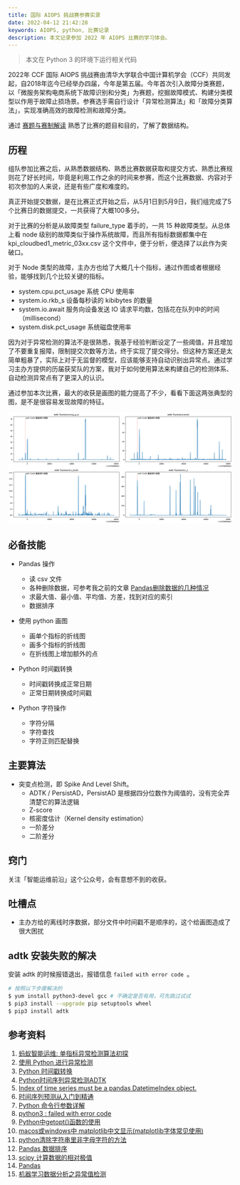 ```yaml
---
title: 国际 AIOPS 挑战赛参赛实录
date: 2022-04-12 21:42:28
keywords: AIOPS, python, 比赛记录
description: 本文记录参加 2022 年 AIOPS 比赛的学习体会。
---
```


> 本文在 Python 3 的环境下运行相关代码

2022年 CCF 国际 AIOPS 挑战赛由清华大学联合中国计算机学会（CCF）共同发起，自2018年迄今已经举办四届，今年是第五届。今年首次引入故障分类赛题，以「微服务架构电商系统下故障识别和分类」为赛题，挖掘故障模式、构建分类模型以作用于故障止损场景。参赛选手需自行设计「异常检测算法」和「故障分类算法」，实现准确高效的故障检测和故障分类。

通过 [赛题与赛制解读](https://mp.weixin.qq.com/s/CIP_4qV2NCkjSNHH9MkNGA) 熟悉了比赛的题目和目的，了解了数据结构。

## 历程

组队参加比赛之后，从熟悉数据结构、熟悉比赛数据获取和提交方式、熟悉比赛规则花了好长时间，毕竟是利用工作之余的时间来参赛，而这个比赛数据、内容对于初次参加的人来说，还是有些广度和难度的。

真正开始提交数据，是在比赛正式开始之后，从5月1日到5月9日，我们组完成了5个比赛日的数据提交，一共获得了大概100多分。

对于比赛的分析是从故障类型 failure_type 着手的，一共 15 种故障类型。从总体上看 node 级别的故障类似于操作系统故障，而且所有指标数据都集中在 kpi_cloudbed1_metric_03xx.csv 这个文件中，便于分析，便选择了以此作为突破口。

对于 Node 类型的故障，主办方也给了大概几十个指标，通过作图或者根据经验，能够找到几个比较关键的指标。

* system.cpu.pct_usage 系统 CPU 使用率
* system.io.rkb_s 设备每秒读的 kibibytes 的数量
* system.io.await 服务向设备发送 IO 请求平均数，包括花在队列中的时间 （millisecond）
* system.disk.pct_usage 系统磁盘使用率

因为对于异常检测的算法不是很熟悉，我基于经验判断设定了一些阈值，并且增加了不要重复报障，限制提交次数等方法，终于实现了提交得分。但这种方案还是太简单粗暴了，实际上对于无监督的模型，应该能够支持自动识别出异常点。通过学习主办方提供的历届获奖队的方案，我对于如何使用算法来构建自己的检测体系、自动检测异常点有了更深入的认识。

通过参加本次比赛，最大的收获是画图的能力提高了不少，看看下面这两张典型的图，是不是很容易发现故障的特征。

![image-20220509220934664](20220412-ccb-aiops/image-20220509220934664.png)

## 必备技能

* Pandas 操作
  * 读 csv 文件
  * 各种删除数据，可参考我之前的文章 [Pandas删除数据的几种情况](http://www.edulinks.cn/2018/02/06/20180206-pandas-delete-data/)
  * 求最大值、最小值、平均值、方差，找到对应的索引
  * 数据排序

* 使用 python 画图
  * 画单个指标的折线图
  * 画多个指标的折线图
  * 在折线图上增加额外的点

* Python 时间戳转换
  * 时间戳转换成正常日期
  * 正常日期转换成时间戳

* Python 字符操作
  * 字符分隔
  * 字符查找
  * 字符正则匹配替换


## 主要算法

* 突变点检测，即 Spike And Level Shift。
  * ADTK / PersistAD，PersistAD 是根据四分位数作为阈值的，没有完全弄清楚它的算法逻辑
  * Z-score 
  * 核密度估计（Kernel density estimation）
  * 一阶差分
  * 二阶差分

## 窍门

关注「智能运维前沿」这个公众号，会有意想不到的收获。

## 吐槽点

* 主办方给的离线时序数据，部分文件中时间戳不是顺序的，这个给画图造成了很大困扰

## adtk 安装失败的解决

安装 adtk 的时候报错退出，报错信息 `failed with error code `。

```sh
# 按照以下步骤解决的
$ yum install python3-devel gcc # 不确定是否有用，可先跳过试试
$ pip3 install --upgrade pip setuptools wheel
$ pip3 install adtk
```

## 参考资料

1. [蚂蚁智能运维: 单指标异常检测算法初探](https://segmentfault.com/a/1190000023696934)
2. [使用 Python 进行异常检测](https://www.cnblogs.com/panchuangai/p/13817905.html?ivk_sa=1024320u)
1. [Python 时间戳转换](https://blog.csdn.net/weixin_39524425/article/details/110538364)
1. [Python时间序列异常检测ADTK](https://developer.51cto.com/article/654753.html)
1. [Index of time series must be a pandas DatetimeIndex object.](https://blog.csdn.net/chenxy_bwave/article/details/122327441)
1. [时间序列预测从入门到精通](https://zhuanlan.zhihu.com/p/393594761)
1. [Python 命令行参数详解](https://blog.csdn.net/LOVEmy134611/article/details/119656854)
1. [python3 : failed with error code](https://blog.csdn.net/qq_41221841/article/details/123114200)
1. [Python中getopt()函数的使用](https://blog.csdn.net/aotaji4750/article/details/102441357)
1. [macos或windows中 matplotlib中文显示(matplotlib字体常见使用)](https://blog.csdn.net/Castlehe/article/details/122171783)
1. [python清除字符串里非字母字符的方法](http://www.zzvips.com/article/86185.html)
1. [Pandas 数据排序](https://blog.csdn.net/weixin_38753213/article/details/120278815)
1. [scipy 计算数据的相对极值](https://vimsky.com/examples/usage/python-scipy.signal.argrelextrema.html)
1. [Pandas](https://pandas.pydata.org/)
1. [机器学习数据分析之异常值检测](https://blog.csdn.net/weixin_36488653/article/details/118931340)

